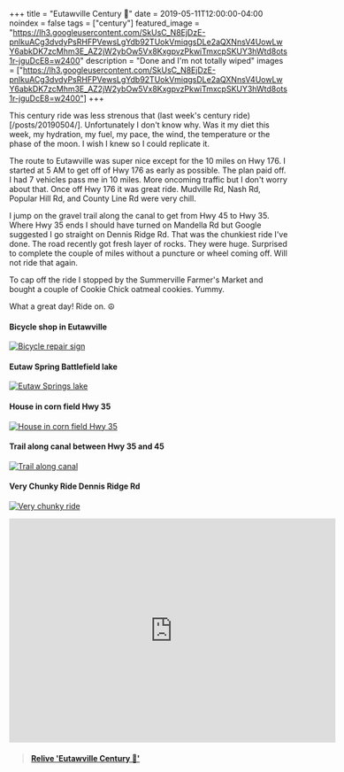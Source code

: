 +++
title =  "Eutawville Century 💯"
date = 2019-05-11T12:00:00-04:00
noindex = false
tags = ["century"]
featured_image = "https://lh3.googleusercontent.com/SkUsC_N8EjDzE-pnlkuACg3dvdyPsRHFPVewsLgYdb92TUokVmiqgsDLe2aQXNnsV4UowLwY6abkDK7zcMhm3E_AZ2jW2ybOw5Vx8KxgpvzPkwiTmxcpSKUY3hWtd8ots1r-jguDcE8=w2400"
description = "Done and I'm not totally wiped"
images = ["https://lh3.googleusercontent.com/SkUsC_N8EjDzE-pnlkuACg3dvdyPsRHFPVewsLgYdb92TUokVmiqgsDLe2aQXNnsV4UowLwY6abkDK7zcMhm3E_AZ2jW2ybOw5Vx8KxgpvzPkwiTmxcpSKUY3hWtd8ots1r-jguDcE8=w2400"]
+++

This century ride was less strenous that (last week's century ride)[/posts/20190504/]. Unfortunately I don't know why. Was it my diet this week, my hydration, my fuel, my pace, the wind, the temperature or the phase of the moon. I wish I knew so I could replicate it.

The route to Eutawville was super nice except for the 10 miles on Hwy 176. I started at 5 AM to get off of Hwy 176 as early as possible. The plan paid off. I had 7 vehicles pass me in 10 miles. More oncoming traffic but I don't worry about that. Once off Hwy 176 it was great ride. Mudville Rd, Nash Rd, Popular Hill Rd, and County Line Rd were very chill.

I jump on the gravel trail along the canal to get from Hwy 45 to Hwy 35. Where Hwy 35 ends I should have turned on Mandella Rd but Google suggested I go straight on Dennis Ridge Rd. That was the chunkiest ride I've done. The road recently got fresh layer of rocks. They were huge. Surprised to complete the couple of miles without a puncture or wheel coming off. Will not ride that again.

To cap off the ride I stopped by the Summerville Farmer's Market and bought a couple of Cookie Chick oatmeal cookies. Yummy.

What a great day! Ride on. ☮

#### Bicycle shop in Eutawville
[![Bicycle repair sign](https://lh3.googleusercontent.com/Y-KDisecbQkuUk_9u-sdREq_76QeRdaZi3uMRfHs_7m-Aa2hXrSrvjbPiZRw62gvLlygnzSIo2v9NeQXJvsEg8joW2-a2sfZBAQ9-2_vPTBbNPEXxC2sPOypywQ8nhqacwfmgfZtgnE=w2400)](https://lh3.googleusercontent.com/Y-KDisecbQkuUk_9u-sdREq_76QeRdaZi3uMRfHs_7m-Aa2hXrSrvjbPiZRw62gvLlygnzSIo2v9NeQXJvsEg8joW2-a2sfZBAQ9-2_vPTBbNPEXxC2sPOypywQ8nhqacwfmgfZtgnE=w2400)

#### Eutaw Spring Battlefield lake
[![Eutaw Springs lake](https://lh3.googleusercontent.com/v8C4GFJk4W3py_26FpzQsnOh9xqs8KyVMqEIEctF1F_ol-8Te5n-wxDxWB1XVjBJZ0_2_5nIAydUnUwSNh9zKCt1btJVICbm8aL1fa1_S4GjxL0_V0Dbp8VhDCt7wp6AW_ZKGhluqPk=w2400)](https://lh3.googleusercontent.com/v8C4GFJk4W3py_26FpzQsnOh9xqs8KyVMqEIEctF1F_ol-8Te5n-wxDxWB1XVjBJZ0_2_5nIAydUnUwSNh9zKCt1btJVICbm8aL1fa1_S4GjxL0_V0Dbp8VhDCt7wp6AW_ZKGhluqPk=w2400)

#### House in corn field Hwy 35
[![House in corn field Hwy 35](https://lh3.googleusercontent.com/klAhGecp7_gsHm0rRRtX-SgJWt_xPech4hYku_2WdtnFF7DY3AjR4CKHKpLpysKL9Y8mk13aRWT_RoZxFcR1UAR6-KFk8CFvIIgY8WV5nhC7jhZ0p467lK0zNwNqYjjfrpfwV3ty6a0=w2400)](https://lh3.googleusercontent.com/klAhGecp7_gsHm0rRRtX-SgJWt_xPech4hYku_2WdtnFF7DY3AjR4CKHKpLpysKL9Y8mk13aRWT_RoZxFcR1UAR6-KFk8CFvIIgY8WV5nhC7jhZ0p467lK0zNwNqYjjfrpfwV3ty6a0=w2400)

#### Trail along canal between Hwy 35 and 45
[![Trail along canal](https://lh3.googleusercontent.com/7nqxuRZi9Pc_IpDa5SUzSpaIApIyRmdMEcLU5XkRHa2Ct6oiRdkR28ESbIdw-x0CODlqlejr1MNpDulTJs0vnxnEXCWZlg1MZRFkW6PZ2ClM7I9jxWOKvkL9uk8EO5X1MLRsTiGAC70=w2400)](https://lh3.googleusercontent.com/7nqxuRZi9Pc_IpDa5SUzSpaIApIyRmdMEcLU5XkRHa2Ct6oiRdkR28ESbIdw-x0CODlqlejr1MNpDulTJs0vnxnEXCWZlg1MZRFkW6PZ2ClM7I9jxWOKvkL9uk8EO5X1MLRsTiGAC70=w2400)

#### Very Chunky Ride Dennis Ridge Rd
[![Very chunky ride](https://lh3.googleusercontent.com/XK2ysk19-gQ9GnY_05yZwFYTWil3VSOlbd-g8viuJnrAjtC4EQNL46S8EhZ0MKS3fIszg14GrJHW1UkBcmZqmnVzYvF8IpAQGLbVwN0PZa9KbthYem8XuxS0FKPImXKZ6O5vXfdfDBQ=w2400)](https://lh3.googleusercontent.com/XK2ysk19-gQ9GnY_05yZwFYTWil3VSOlbd-g8viuJnrAjtC4EQNL46S8EhZ0MKS3fIszg14GrJHW1UkBcmZqmnVzYvF8IpAQGLbVwN0PZa9KbthYem8XuxS0FKPImXKZ6O5vXfdfDBQ=w2400)

<iframe height='405' width='590' frameborder='0' allowtransparency='true' scrolling='no' src='https://www.strava.com/activities/2359213779/embed/b5286ef7b7e917c7bb6cfa531db28b5df792fb9a'></iframe>

<blockquote class="embedly-card" data-card-controls="0" data-card-key="f1631a41cb254ca5b035dc5747a5bd75"><h4><a href="https://www.relive.cc/view/2359213779?r=embed-site">Relive 'Eutawville Century 💯'</a></h4></blockquote>
        <script async src="https://cdn.embedly.com/widgets/platform.js" charset="UTF-8"></script>

